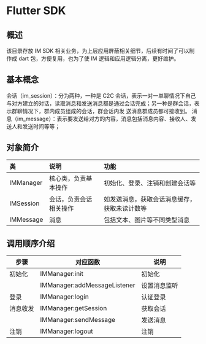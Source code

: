 # Flutter SDK

## 概述

该目录存放 IM SDK 相关业务，为上层应用屏蔽相关细节，后续有时间了可以制作成 dart 包，方便复用，也为了使 IM 逻辑和应用逻辑分离，更好维护。

## 基本概念

会话（im_session）：分为两种，一种是 C2C 会话，表示一对一单聊情况下自己与对方建立的对话，读取消息和发送消息都是通过会话完成；另一种是群会话，表示群聊情况下，群内成员组成的会话，群会话内发
送消息群成员都可接收到。
消息（im_message）：表示要发送给对方的内容，消息包括消息内容、接收人、发送人和发送时间等等；

## 对象简介

| 类        | 说明                   | 功能                                         |
| :-------- | :--------------------- | :------------------------------------------- |
| IMManager | 核心类，负责基本操作   | 初始化、登录、注销和创建会话等               |
| IMSession | 会话，负责会话相关操作 | 如发送消息，获取会话消息缓存，获取未读计数等 |
| IMMessage | 消息                   | 包括文本、图片等不同类型消息                 |

## 调用顺序介绍

| 步骤     | 对应函数                     | 说明         |
| -------- | ---------------------------- | ------------ |
| 初始化   | IMManager:init               | 初始化       |
|          | IMManager:addMessageListener | 设置消息监听 |
| 登录     | IMManager:login              | 认证登录     |
| 消息收发 | IMManager:getSession         | 获取会话     |
|          | IMManager:sendMessage        | 发送消息     |
| 注销     | IMManager:logout             | 注销         |
